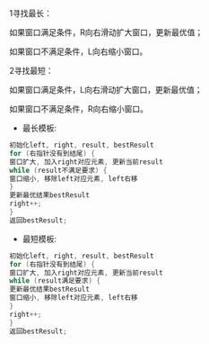 
1寻找最长：

如果窗口满足条件，R向右滑动扩大窗口，更新最优值；

如果窗口不满足条件，L向右缩小窗口。

2寻找最短：

如果窗口满足条件，L向右滑动扩大窗口，更新最优值；

如果窗口不满足条件，R向右缩小窗口。

- 最长模板:
```java
初始化left, right, result, bestResult
for (右指针没有到结尾) {
窗口扩大, 加入right对应元素, 更新当前result
while (result不满足要求) {
窗口缩小, 移除left对应元素, left右移
}
更新最优结果bestResult
right++;
}
返回bestResult;
```


- 最短模板:
```java
初始化left, right, result, bestResult
for (右指针没有到结尾) {
窗口扩大, 加入right对应元素, 更新当前result
while (result满足要求) {
更新最优结果bestResult
窗口缩小, 移除left对应元素, left右移
}
right++;
}
返回bestResult;
```
